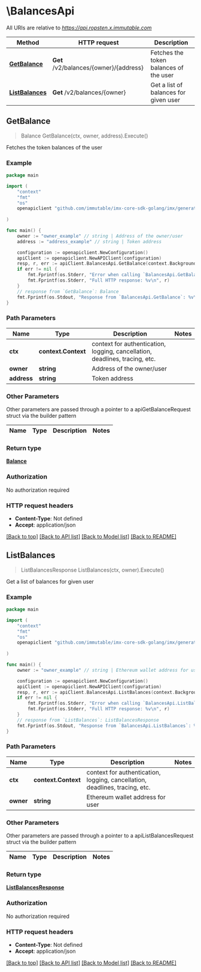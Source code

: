 # \BalancesApi

All URIs are relative to *https://api.ropsten.x.immutable.com*

Method | HTTP request | Description
------------- | ------------- | -------------
[**GetBalance**](BalancesApi.md#GetBalance) | **Get** /v2/balances/{owner}/{address} | Fetches the token balances of the user
[**ListBalances**](BalancesApi.md#ListBalances) | **Get** /v2/balances/{owner} | Get a list of balances for given user



## GetBalance

> Balance GetBalance(ctx, owner, address).Execute()

Fetches the token balances of the user



### Example

```go
package main

import (
    "context"
    "fmt"
    "os"
    openapiclient "github.com/immutable/imx-core-sdk-golang/imx/generated/api"
    
)

func main() {
    owner := "owner_example" // string | Address of the owner/user
    address := "address_example" // string | Token address

    configuration := openapiclient.NewConfiguration()
    apiClient := openapiclient.NewAPIClient(configuration)
    resp, r, err := apiClient.BalancesApi.GetBalance(context.Background(), owner, address).Execute()
    if err != nil {
        fmt.Fprintf(os.Stderr, "Error when calling `BalancesApi.GetBalance``: %v\n", err)
        fmt.Fprintf(os.Stderr, "Full HTTP response: %v\n", r)
    }
    // response from `GetBalance`: Balance
    fmt.Fprintf(os.Stdout, "Response from `BalancesApi.GetBalance`: %v\n", resp)
}
```

### Path Parameters


Name | Type | Description  | Notes
------------- | ------------- | ------------- | -------------
**ctx** | **context.Context** | context for authentication, logging, cancellation, deadlines, tracing, etc.
**owner** | **string** | Address of the owner/user | 
**address** | **string** | Token address | 

### Other Parameters

Other parameters are passed through a pointer to a apiGetBalanceRequest struct via the builder pattern


Name | Type | Description  | Notes
------------- | ------------- | ------------- | -------------



### Return type

[**Balance**](Balance.md)

### Authorization

No authorization required

### HTTP request headers

- **Content-Type**: Not defined
- **Accept**: application/json

[[Back to top]](#) [[Back to API list]](../README.md#documentation-for-api-endpoints)
[[Back to Model list]](../README.md#documentation-for-models)
[[Back to README]](../README.md)


## ListBalances

> ListBalancesResponse ListBalances(ctx, owner).Execute()

Get a list of balances for given user



### Example

```go
package main

import (
    "context"
    "fmt"
    "os"
    openapiclient "github.com/immutable/imx-core-sdk-golang/imx/generated/api"
    
)

func main() {
    owner := "owner_example" // string | Ethereum wallet address for user

    configuration := openapiclient.NewConfiguration()
    apiClient := openapiclient.NewAPIClient(configuration)
    resp, r, err := apiClient.BalancesApi.ListBalances(context.Background(), owner).Execute()
    if err != nil {
        fmt.Fprintf(os.Stderr, "Error when calling `BalancesApi.ListBalances``: %v\n", err)
        fmt.Fprintf(os.Stderr, "Full HTTP response: %v\n", r)
    }
    // response from `ListBalances`: ListBalancesResponse
    fmt.Fprintf(os.Stdout, "Response from `BalancesApi.ListBalances`: %v\n", resp)
}
```

### Path Parameters


Name | Type | Description  | Notes
------------- | ------------- | ------------- | -------------
**ctx** | **context.Context** | context for authentication, logging, cancellation, deadlines, tracing, etc.
**owner** | **string** | Ethereum wallet address for user | 

### Other Parameters

Other parameters are passed through a pointer to a apiListBalancesRequest struct via the builder pattern


Name | Type | Description  | Notes
------------- | ------------- | ------------- | -------------


### Return type

[**ListBalancesResponse**](ListBalancesResponse.md)

### Authorization

No authorization required

### HTTP request headers

- **Content-Type**: Not defined
- **Accept**: application/json

[[Back to top]](#) [[Back to API list]](../README.md#documentation-for-api-endpoints)
[[Back to Model list]](../README.md#documentation-for-models)
[[Back to README]](../README.md)

